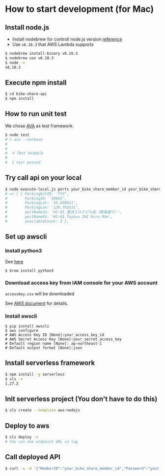 # How to start development (for Mac)
## Install node.js
- Install nodebrew for controll node.js version [reference](https://qiita.com/sinmetal/items/154e81823f386279b33c)
- Use `v6.10.3` that AWS Lambda supports

```sh
$ nodebrew install-binary v6.10.3
$ nodebrew use v6.10.3
$ node -v
v6.10.3
```

## Execute npm install
```sh
$ cd bike-share-api
$ npm install
```

## How to run unit test
We chose [AVA](https://github.com/avajs/ava) as test framework.

```sh
$ node test
# > ava --verbose
#
#
#  ✔ Test example
#
#  1 test passed
```


## Try call api on your local
```sh
$ node execute-local.js ports your_bike_share_member_id your_bike_share_password 1
# => [ { ParkingEntID: 'TYO',
#        ParkingID: '10092',
#        ParkingLat: '35.658911',
#        ParkingLon: '139.792531',
#        portNameJa: 'H1-01.豊洲ＩＨＩビル前（晴海通り）',
#        portNameEn: 'H1-01.Toyosu IHI biru Mae',
#        availableCount: 3 },
```

## Set up awscli
### Install python3
See [here](https://qiita.com/7110/items/1aa5968022373e99ae28)

```
$ brew install python3
```

### Download access key from IAM console for your AWS account
`accessKey.csv` will be downloaded

See [AWS document](https://docs.aws.amazon.com/ja_jp/cli/latest/userguide/cli-install-macos.html) for details.

### Install awscli
```
$ pip install awscli
$ aws configure
# AWS Access Key ID [None]:your_access_key_id
# AWS Secret Access Key [None]:your_secret_access_key
# Default region name [None]: ap-northeast-1
# Default output format [None]:json
```

## Install serverless framework
```sh
$ npm install -g serverless
$ sls -v
1.27.2
```

## Init serverless project (You don't have to do this)
```sh
$ sls create --template aws-nodejs
```

## Deploy to aws
```sh
$ sls deploy -v
# You can see endpoint URL in log
```

## Call deployed API
```sh
$ curl -s -d '{"MemberID":"your_bike_share_member_id","Password":"your_bike_share_member_id","AreaId":"4"}' https://your_endpoint.execute-api.ap-northeast-1.amazonaws.com/dev/ports
```
